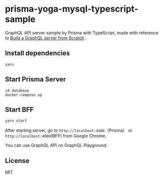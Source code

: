 # prisma-yoga-mysql-typescript-sample
GraphQL API server sample by Prisma with TypeScript, made with reference to [Build a GraphQL server from Scratch](https://www.prisma.io/tutorials/build-a-graphql-server-from-scratch-ct01/) .

## Install dependencies
```
yarn
```

## Start Prisma Server
```
cd database
docker-compose up
```

## Start BFF
```
yarn start
```

After starting server, go to `http://localhost:4466`（Prisma） or `http://localhost:4000`(BFF) from Google Chrome.

You can use GraphQL API on GraphQL Playground.

## License
MIT
